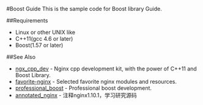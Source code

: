 #Boost Guide
This is the sample code for Boost library Guide.

##Requirements
* Linux or other UNIX like
* C++11(gcc 4.6 or later)
* Boost(1.57 or later)

##See Also
* [ngx_cpp_dev](https://github.com/chronolaw/ngx_cpp_dev) - Nginx cpp development kit, with the power of C++11 and Boost Library.
* [favorite-nginx](https://github.com/chronolaw/favorite-nginx) - Selected favorite nginx modules and resources.
* [professional_boost](https://github.com/chronolaw/professional_boost.git) - Professional boost development.
* [annotated_nginx](https://github.com/chronolaw/annotated_nginx) - 注释nginx1.10.1，学习研究源码
